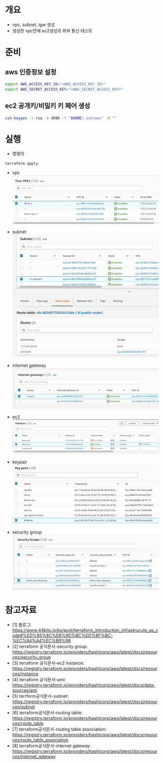 # 개요
* vpc, subnet, igw 생성
* 생성한 vpc안에 ec2생성과 외부 통신 테스트

# 준비
## aws 인증정보 설정
```sh
export AWS_ACCESS_KEY_ID="<AWS_ACCESS_KEY_ID>"
export AWS_SECRET_ACCESS_KEY="<AWS_SECRET_ACCESS_KEY>"
```

## ec2 공개키/비밀키 키 페어 생성
```sh
ssh-keygen -t rsa -b 4096 -f "$HOME/.ssh/aws" -N ""
```

# 실행
* 명령어
```
terraform apply
```

* vpc
![](imgs/vpc.jpg)

* subnet
![](imgs/subnet.jpg)

* internet gateway
![](imgs/igw.jpg)

* ec2
![](imgs/ec2.jpg)

* keypair
![](imgs/keypair.jpg)

* security group
![](imgs/securitygroup.jpg)

# 참고자료
* [1] 블로그: https://www.44bits.io/ko/post/terraform_introduction_infrastrucute_as_code#%ED%85%8C%EB%9D%BC%ED%8F%BC-%EC%84%A4%EC%B9%98
* [2] terraform 공식문서-security group: https://registry.terraform.io/providers/hashicorp/aws/latest/docs/resources/security_group
* [3] terraform 공식문서-ec2 instance: https://registry.terraform.io/providers/hashicorp/aws/latest/docs/resources/instance
* [4] terraform 공식문서-ami: https://registry.terraform.io/providers/hashicorp/aws/latest/docs/data-sources/ami
* [5] terrform공식문서-subnet: https://registry.terraform.io/providers/hashicorp/aws/latest/docs/resources/subnet
* [6] terraform공식문서-routing table: https://registry.terraform.io/providers/hashicorp/aws/latest/docs/resources/route_table
* [7] terraform공식문서-routing table association: https://registry.terraform.io/providers/hashicorp/aws/latest/docs/resources/route_table_association
* [8] terraform공식문서-internet gateway: https://registry.terraform.io/providers/hashicorp/aws/latest/docs/resources/internet_gateway